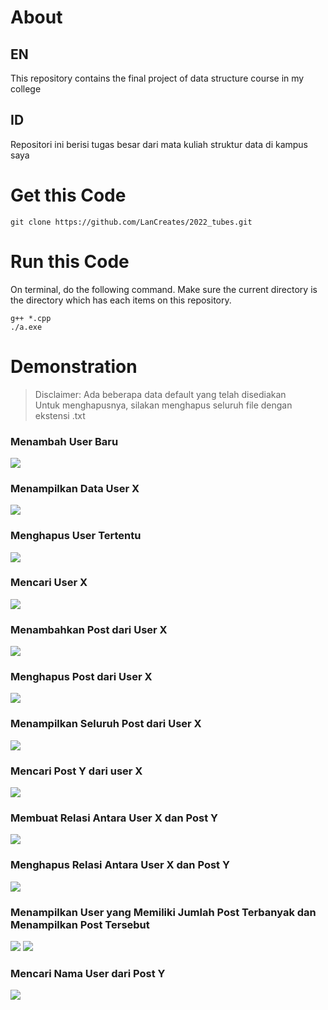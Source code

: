 # About
## EN
<p>This repository contains the final project of data structure course in my college</p>

## ID
<p>Repositori ini berisi tugas besar dari mata kuliah struktur data di kampus saya</p>

# Get this Code
```
git clone https://github.com/LanCreates/2022_tubes.git
```

# Run this Code
<p>On terminal, do the following command. Make sure the current directory is the directory which has each items on this repository.</p>

```
g++ *.cpp
./a.exe
```

# Demonstration
> Disclaimer: Ada beberapa data default yang telah disediakan <br>
> Untuk menghapusnya, silakan menghapus seluruh file dengan ekstensi .txt

### Menambah User Baru
![](./assets/TAMBAH_USER_BARU.PNG)

### Menampilkan Data User X
![](./assets/TAMPIL_USER_TERTENTU.PNG)

### Menghapus User Tertentu
![](./assets/HAPUS_USER_TERTENTU.PNG)

### Mencari User X
![](./assets/CARI_USER_TERTENTU.PNG)

### Menambahkan Post dari User X
![](./assets/TAMBAH_POST_DARI_USER_TERTENTU.PNG)

### Menghapus Post dari User X
![](./assets/HAPUS_POST_DARI_USER_TERTENTU.PNG)

### Menampilkan Seluruh Post dari User X
![](./assets/TAMPIL_SEMUA_POST_DARI_USER_TERTENTU.PNG)

### Mencari Post Y dari user X
![](./assets/CARI_USER_PEMBUAT_POST_TERTENTU.PNG)

### Membuat Relasi Antara User X dan Post Y
![](./assets/TAMBAH_RELASI_POST_KE_USER_TERTENTU.PNG)

### Menghapus Relasi Antara User X dan Post Y
![](./assets/HAPUS_RELASI_POST_KE_USER_TERTENTU.PNG)

### Menampilkan User yang Memiliki Jumlah Post Terbanyak dan Menampilkan Post Tersebut
![](./assets/TAMPIL_DATA_USER_POST_TERBANYAK.PNG)
![](./assets/TAMPIL_DATA_USER_POST_TERBANYAK_2.png)

### Mencari Nama User dari Post Y
![](./assets/CARI_USER_PEMBUAT_POST_TERTENTU.PNG)


